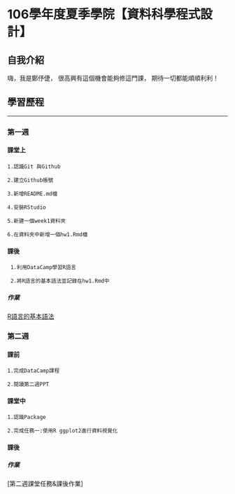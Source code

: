 ﻿#  106學年度夏季學院【資料科學程式設計】

## 自我介紹

嗨，我是鄭伃倢，
很高興有這個機會能夠修這門課，
期待一切都能順順利利！

## 學習歷程
---

### 第一週

#### 課堂上

    1.認識Git 與Github

    2.建立Github帳號

    3.新增README.md檔

    4.安裝RStudio

    5.新建一個week1資料夾

    6.在資料夾中新增一個hw1.Rmd檔

#### 課後
    
     1.利用DataCamp學習R語言

     2.將R語言的基本語法並記錄在hw1.Rmd中

    
  
##### 作業

  [R語言的基本語法](https://minikitty2926.github.io/Yujie_106_Summer/HW1/HW1.html)

### 第二週

#### 課前

    1.完成DataCamp課程

    2.閱讀第二週PPT

#### 課堂中   
    
    1.認識Package
    
    2.完成任務一:使用R ggplot2進行資料視覺化

#### 課後
    
     

    
  
##### 作業

  [第二週課堂任務&課後作業]
  

